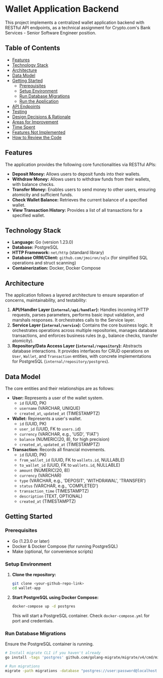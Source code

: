 # Wallet Application Backend

This project implements a centralized wallet application backend with RESTful API endpoints, as a technical assignment for Crypto.com's Bank Services - Senior Software Engineer position.

## Table of Contents

*   [Features](#features)
*   [Technology Stack](#technology-stack)
*   [Architecture](#architecture)
*   [Data Model](#data-model)
*   [Getting Started](#getting-started)
    *   [Prerequisites](#prerequisites)
    *   [Setup Environment](#setup-environment)
    *   [Run Database Migrations](#run-database-migrations)
    *   [Run the Application](#run-the-application)
*   [API Endpoints](#api-endpoints)
*   [Testing](#testing)
*   [Design Decisions & Rationale](#design-decisions--rationale)
*   [Areas for Improvement](#areas-for-improvement)
*   [Time Spent](#time-spent)
*   [Features Not Implemented](#features-not-implemented)
*   [How to Review the Code](#how-to-review-the-code)

## Features

The application provides the following core functionalities via RESTful APIs:

*   **Deposit Money:** Allows users to deposit funds into their wallets.
*   **Withdraw Money:** Allows users to withdraw funds from their wallets, with balance checks.
*   **Transfer Money:** Enables users to send money to other users, ensuring atomicity and sufficient funds.
*   **Check Wallet Balance:** Retrieves the current balance of a specified wallet.
*   **View Transaction History:** Provides a list of all transactions for a specified wallet.

## Technology Stack

*   **Language:** Go (version 1.23.0)
*   **Database:** PostgreSQL
*   **HTTP Framework:** `net/http` (standard library) 
*   **Database ORM/Client:** `github.com/jmoiron/sqlx` (for simplified SQL operations and struct scanning)
*   **Containerization:** Docker, Docker Compose

## Architecture

The application follows a layered architecture to ensure separation of concerns, maintainability, and testability:

1.  **API/Handler Layer (`internal/api/handler`):** Handles incoming HTTP requests, parses parameters, performs basic input validation, and marshals responses. It orchestrates calls to the Service layer.
2.  **Service Layer (`internal/service`):** Contains the core business logic. It orchestrates operations across multiple repositories, manages database transactions, and enforces business rules (e.g., balance checks, transfer atomicity).
3.  **Repository/Data Access Layer (`internal/repository`):** Abstracts database interactions. It provides interfaces for CRUD operations on `User`, `Wallet`, and `Transaction` entities, with concrete implementations for PostgreSQL (`internal/repository/postgres`).

## Data Model

The core entities and their relationships are as follows:

*   **User:** Represents a user of the wallet system.
    *   `id` (UUID, PK)
    *   `username` (VARCHAR, UNIQUE)
    *   `created_at`, `updated_at` (TIMESTAMPTZ)
*   **Wallet:** Represents a user's wallet.
    *   `id` (UUID, PK)
    *   `user_id` (UUID, FK to `users.id`)
    *   `currency` (VARCHAR, e.g., 'USD', 'FIAT')
    *   `balance` (NUMERIC(20, 8), for high precision)
    *   `created_at`, `updated_at` (TIMESTAMPTZ)
*   **Transaction:** Records all financial movements.
    *   `id` (UUID, PK)
    *   `from_wallet_id` (UUID, FK to `wallets.id`, NULLABLE)
    *   `to_wallet_id` (UUID, FK to `wallets.id`, NULLABLE)
    *   `amount` (NUMERIC(20, 8))
    *   `currency` (VARCHAR)
    *   `type` (VARCHAR, e.g., 'DEPOSIT', 'WITHDRAWAL', 'TRANSFER')
    *   `status` (VARCHAR, e.g., 'COMPLETED')
    *   `transaction_time` (TIMESTAMPTZ)
    *   `description` (TEXT, OPTIONAL)
    *   `created_at` (TIMESTAMPTZ)

## Getting Started

### Prerequisites

*   Go (1.23.0 or later)
*   Docker & Docker Compose (for running PostgreSQL)
*   Make (optional, for convenience scripts)

### Setup Environment

1.  **Clone the repository:**
    ```bash
    git clone <your-github-repo-link>
    cd wallet-app
    ```
2.  **Start PostgreSQL using Docker Compose:**
    ```bash
    docker-compose up -d postgres
    ```
    This will start a PostgreSQL container. Check `docker-compose.yml` for port and credentials.

### Run Database Migrations

Ensure the PostgreSQL container is running.

```bash
# Install migrate CLI if you haven't already
go install -tags 'postgres' github.com/golang-migrate/migrate/v4/cmd/migrate@latest

# Run migrations
migrate -path migrations -database "postgres://user:password@localhost:5432/walletdb?sslmode=disable" up